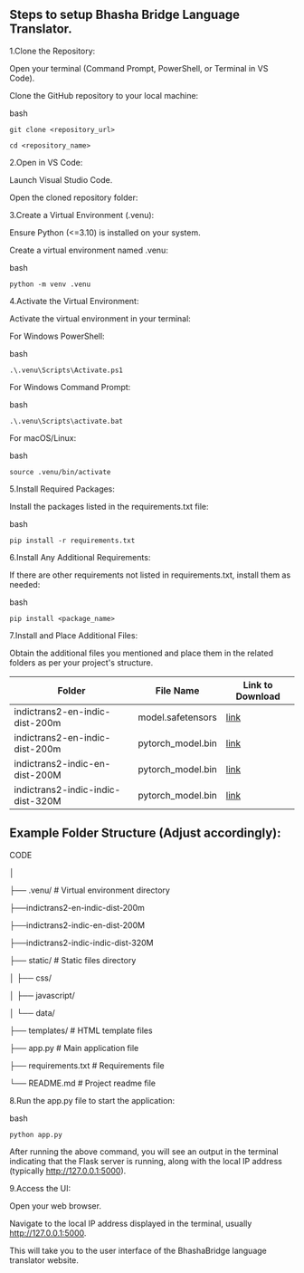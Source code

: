 Steps to setup Bhasha Bridge Language Translator.
------------------------------------------------------------------------------------------------------------------------------------------------------------------------------------------------------

1.Clone the Repository:

  Open your terminal (Command Prompt, PowerShell, or Terminal in VS Code).
  
  Clone the GitHub repository to your local machine:
  
  bash
  
    git clone <repository_url>
    
    cd <repository_name>

2.Open in VS Code:

  Launch Visual Studio Code.
  
  Open the cloned repository folder:

3.Create a Virtual Environment (.venu):

  Ensure Python (<=3.10) is installed on your system.
  
  Create a virtual environment named .venu:
  
  bash
  
    python -m venv .venu

4.Activate the Virtual Environment:

  Activate the virtual environment in your terminal:
  
  For Windows PowerShell:
  
  bash

    .\.venu\Scripts\Activate.ps1
    
  For Windows Command Prompt:
  
  bash

    .\.venu\Scripts\activate.bat
    
  For macOS/Linux:
  
  bash

    source .venu/bin/activate

5.Install Required Packages:

  Install the packages listed in the requirements.txt file:
  
  bash
  
    pip install -r requirements.txt

6.Install Any Additional Requirements:

  If there are other requirements not listed in requirements.txt, install them as needed:
  
  bash

    pip install <package_name>

7.Install and Place Additional Files:

   Obtain the additional files you mentioned and place them in the related folders as per your project's structure.

| Folder                           | File Name              | Link to Download                                                                      |
|----------------------------------|------------------------|---------------------------------------------------------------------------------------|
| indictrans2-en-indic-dist-200m   | model.safetensors      | [link](https://huggingface.co/ai4bharat/indictrans2-en-indic-dist-200M/tree/main)     |
| indictrans2-en-indic-dist-200m   | pytorch_model.bin      | [link](https://huggingface.co/ai4bharat/indictrans2-en-indic-dist-200M/tree/main)     |
| indictrans2-indic-en-dist-200M   | pytorch_model.bin      | [link](https://huggingface.co/ai4bharat/indictrans2-indic-en-dist-200M/tree/main)     |
| indictrans2-indic-indic-dist-320M| pytorch_model.bin      | [link](https://huggingface.co/ai4bharat/indictrans2-indic-indic-dist-320M/tree/main)  |

Example Folder Structure (Adjust accordingly):
------------------------------------------------------------------------------------------------------------------------------------------------------------------------------------------------------

CODE

│

├── .venu/                # Virtual environment directory

├──indictrans2-en-indic-dist-200m

├──indictrans2-indic-en-dist-200M

├──indictrans2-indic-indic-dist-320M

├── static/               # Static files directory

│   ├── css/

│   ├── javascript/

│   └── data/

├── templates/            # HTML template files

├── app.py                # Main application file

├── requirements.txt      # Requirements file

└── README.md             # Project readme file


8.Run the app.py file to start the application:

  bash
  
    python app.py
    
  After running the above command, you will see an output in the terminal indicating that the Flask server is running, along with the local IP address (typically http://127.0.0.1:5000).

9.Access the UI:

  Open your web browser.
  
  Navigate to the local IP address displayed in the terminal, usually http://127.0.0.1:5000.
  
  This will take you to the user interface of the BhashaBridge language translator website.
